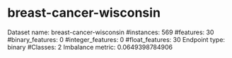 # breast-cancer-wisconsin
Dataset name: breast-cancer-wisconsin
#instances: 569
#features: 30
  #binary_features: 0
  #integer_features: 0
  #float_features: 30
Endpoint type: binary
#Classes: 2
Imbalance metric: 0.0649398784906
